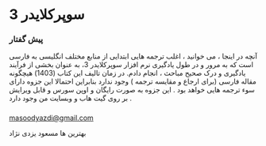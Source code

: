 # سوپرکلایدر 3 

### پیش گفتار
آنچه در اینجا ، می خوانید ، اغلب ترجمه هایی ابتدایی از منابع مختلف انگلیسی به فارسی است که به مرور و در طول یادگیری نرم افزار سوپرکلایدر 3، به عنوان بخشی از فرآیند یادگیری و درک صحیح مباحث ، انجام دادم.
در زمان تالیف این کتاب (1403) هیچگونه مقاله فارسی (برای ارجاع و مقایسه ترجمه ) وجود ندارد بنابراین احتمالا این جزوه دارای سوء ترجمه هایی خواهد بود . این جزوه به صورت رایگان و اوپن سورس و قابل ویرایش بر روی گیت هاب و وبسایت من وجود دارد . 
###
masoodyazdi@gmail.com

بهترین ها
مسعود یزدی نژاد

